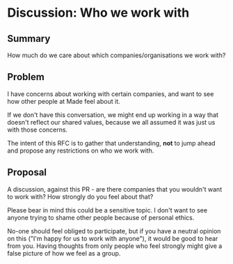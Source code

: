 # Discussion: Who we work with

## Summary

How much do we care about which companies/organisations we work with?

## Problem

I have concerns about working with certain companies, and want to see how other people at Made feel about it.

If we don't have this conversation, we might end up working in a way that doesn't reflect our shared values, because we all assumed it was just us with those concerns.

The intent of this RFC is to gather that understanding, **not** to jump ahead and propose any restrictions on who we work with.

## Proposal

A discussion, against this PR - are there companies that you wouldn't want to work with? How strongly do you feel about that?

Please bear in mind this could be a sensitive topic. I don't want to see anyone trying to shame other people because of personal ethics.

No-one should feel obliged to participate, but if you have a neutral opinion on this ("I'm happy for us to work with anyone"), it would be good to hear from you. Having thoughts from only people who feel strongly might give a false picture of how we feel as a group.
